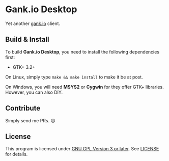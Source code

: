 # Gank.io Desktop

Yet another [gank.io](http://gank.io) client.

## Build & Install

To build **Gank.io Desktop**, you need to install the following dependencies first:

- GTK+ 3.2+

On Linux, simply type `make && make install` to make it be at post.

On Windows, you will need **MSYS2** or **Cygwin** for they offer GTK+ libraries. However, you can also DIY.

## Contribute

Simply send me PRs. :smile:

## License

This program is licensed under [GNU GPL Version 3 or later](https://www.gnu.org/copyleft/gpl). See [LICENSE](LICENSE) for details.

